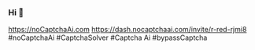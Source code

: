 ### Hi 👋

https://noCaptchaAi.com
https://dash.nocaptchaai.com/invite/r-red-rjmi8
#noCaptchaAi #CaptchaSolver #Captcha Ai #bypassCaptcha
